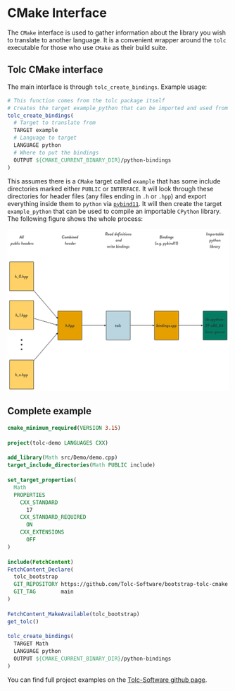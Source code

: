 # CMake Interface #

The `CMake` interface is used to gather information about the library you wish to translate to another language. It is a convenient wrapper around the `tolc` executable for those who use `CMake` as their build suite.

## Tolc CMake interface ##

The main interface is through `tolc_create_bindings`. Example usage:

```cmake
# This function comes from the tolc package itself
# Creates the target example_python that can be imported and used from python
tolc_create_bindings(
  # Target to translate from
  TARGET example
  # Language to target
  LANGUAGE python
  # Where to put the bindings
  OUTPUT ${CMAKE_CURRENT_BINARY_DIR}/python-bindings
)
```

This assumes there is a `CMake` target called `example` that has some include directories marked either `PUBLIC` or `INTERFACE`. It will look through these directories for header files (any files ending in `.h` or `.hpp`) and export everything inside them to `python` via [`pybind11`](https://github.com/pybind/pybind11). It will then create the target `example_python` that can be used to compile an importable `CPython` library. The following figure shows the whole process:

![Tolc tolc_create_bindings overview](../img/tolcCreateTranslationOverview.png "tolc_create_bindings overview")

## Complete example ##

```cmake
cmake_minimum_required(VERSION 3.15)

project(tolc-demo LANGUAGES CXX)

add_library(Math src/Demo/demo.cpp)
target_include_directories(Math PUBLIC include)

set_target_properties(
  Math
  PROPERTIES
    CXX_STANDARD
      17
    CXX_STANDARD_REQUIRED
      ON
    CXX_EXTENSIONS
      OFF
)

include(FetchContent)
FetchContent_Declare(
  tolc_bootstrap
  GIT_REPOSITORY https://github.com/Tolc-Software/bootstrap-tolc-cmake
  GIT_TAG        main
)

FetchContent_MakeAvailable(tolc_bootstrap)
get_tolc()

tolc_create_bindings(
  TARGET Math
  LANGUAGE python
  OUTPUT ${CMAKE_CURRENT_BINARY_DIR}/python-bindings
)
```

You can find full project examples on the [Tolc-Software github page](https://github.com/Tolc-Software).
